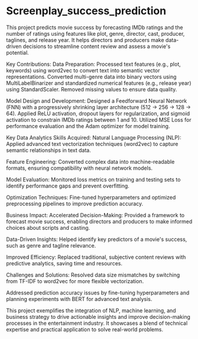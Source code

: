 # Screenplay_success_prediction
This project predicts movie success by forecasting IMDb ratings and the number of ratings using features like plot, genre, director, cast, producer, taglines, and release year. It helps directors and producers make data-driven decisions to streamline content review and assess a movie's potential.

Key Contributions:
Data Preparation:
Processed text features (e.g., plot, keywords) using word2vec to convert text into semantic vector representations.
Converted multi-genre data into binary vectors using MultiLabelBinarizer and standardized numerical features (e.g., release year) using StandardScaler.
Removed missing values to ensure data quality.

Model Design and Development:
Designed a Feedforward Neural Network (FNN) with a progressively shrinking layer architecture (512 → 256 → 128 → 64).
Applied ReLU activation, dropout layers for regularization, and sigmoid activation to constrain IMDb ratings between 1 and 10.
Utilized MSE Loss for performance evaluation and the Adam optimizer for model training.

Key Data Analytics Skills Acquired:
Natural Language Processing (NLP): Applied advanced text vectorization techniques (word2vec) to capture semantic relationships in text data.

Feature Engineering: Converted complex data into machine-readable formats, ensuring compatibility with neural network models.

Model Evaluation: Monitored loss metrics on training and testing sets to identify performance gaps and prevent overfitting.

Optimization Techniques: Fine-tuned hyperparameters and optimized preprocessing pipelines to improve prediction accuracy.

Business Impact:
Accelerated Decision-Making: Provided a framework to forecast movie success, enabling directors and producers to make informed choices about scripts and casting.

Data-Driven Insights: Helped identify key predictors of a movie's success, such as genre and tagline relevance.

Improved Efficiency: Replaced traditional, subjective content reviews with predictive analytics, saving time and resources.

Challenges and Solutions:
Resolved data size mismatches by switching from TF-IDF to word2vec for more flexible vectorization.

Addressed prediction accuracy issues by fine-tuning hyperparameters and planning experiments with BERT for advanced text analysis.

This project exemplifies the integration of NLP, machine learning, and business strategy to drive actionable insights and improve decision-making processes in the entertainment industry. It showcases a blend of technical expertise and practical application to solve real-world problems.
